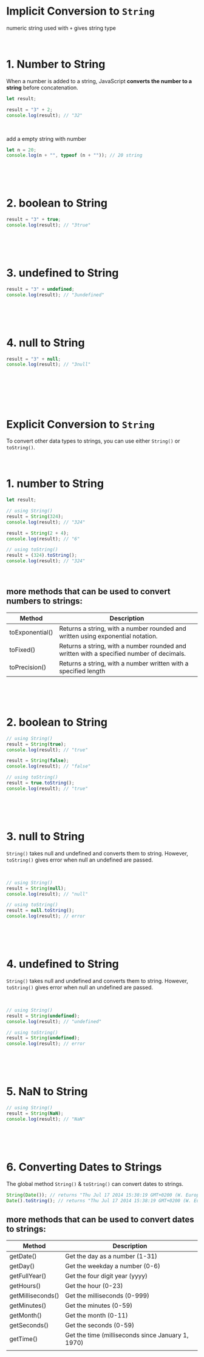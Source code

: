 # Implicit Conversion to `String`

numeric string used with `+` gives string type

&nbsp;

# 1. Number to String

When a number is added to a string, JavaScript **converts the number to a string** before concatenation.

```js
let result;

result = "3" + 2;
console.log(result); // "32"
```

&nbsp;

add a empty string with number

```js
let n = 20;
console.log(n + "", typeof (n + "")); // 20 string
```

&nbsp;

&nbsp;

# 2. boolean to String

```js
result = "3" + true;
console.log(result); // "3true"
```

&nbsp;

&nbsp;

# 3. undefined to String

```js
result = "3" + undefined;
console.log(result); // "3undefined"
```

&nbsp;

&nbsp;

# 4. null to String

```js
result = "3" + null;
console.log(result); // "3null"
```

&nbsp;

&nbsp;

&nbsp;

# Explicit Conversion to `String`

To convert other data types to strings, you can use either `String()` or `toString()`.

&nbsp;

# 1. number to String

```js
let result;

// using String()
result = String(324);
console.log(result); // "324"

result = String(2 + 4);
console.log(result); // "6"

// using toString()
result = (324).toString();
console.log(result); // "324"
```

&nbsp;

## more methods that can be used to convert numbers to strings:

| Method          | Description                                                                              |
| --------------- | ---------------------------------------------------------------------------------------- |
| toExponential() | Returns a string, with a number rounded and written using exponential notation.          |
| toFixed()       | Returns a string, with a number rounded and written with a specified number of decimals. |
| toPrecision()   | Returns a string, with a number written with a specified length                          |

&nbsp;

&nbsp;

# 2. boolean to String

```js
// using String()
result = String(true);
console.log(result); // "true"

result = String(false);
console.log(result); // "false"

// using toString()
result = true.toString();
console.log(result); // "true"
```

&nbsp;

&nbsp;

# 3. null to String

`String()` takes null and undefined and converts them to string. However, `toString()` gives error when null an undefined are passed.

&nbsp;

```js
// using String()
result = String(null);
console.log(result); // "null"

// using toString()
result = null.toString();
console.log(result); // error
```

&nbsp;

&nbsp;

# 4. undefined to String

`String()` takes null and undefined and converts them to string. However, `toString()` gives error when null an undefined are passed.

&nbsp;

```js
// using String()
result = String(undefined);
console.log(result); // "undefined"

// using toString()
result = String(undefined);
console.log(result); // error
```

&nbsp;

&nbsp;

# 5. NaN to String

```js
// using String()
result = String(NaN);
console.log(result); // "NaN"
```

&nbsp;

&nbsp;

# 6. Converting Dates to Strings

The global method `String()` & `toString()` can convert dates to strings.

```js
String(Date()); // returns "Thu Jul 17 2014 15:38:19 GMT+0200 (W. Europe Daylight Time)"
Date().toString(); // returns "Thu Jul 17 2014 15:38:19 GMT+0200 (W. Europe Daylight Time)"
```

## more methods that can be used to convert dates to strings:

| Method            | Description                                       |
| ----------------- | ------------------------------------------------- |
| getDate()         | Get the day as a number (1-31)                    |
| getDay()          | Get the weekday a number (0-6)                    |
| getFullYear()     | Get the four digit year (yyyy)                    |
| getHours()        | Get the hour (0-23)                               |
| getMilliseconds() | Get the milliseconds (0-999)                      |
| getMinutes()      | Get the minutes (0-59)                            |
| getMonth()        | Get the month (0-11)                              |
| getSeconds()      | Get the seconds (0-59)                            |
| getTime()         | Get the time (milliseconds since January 1, 1970) |
|                   |
